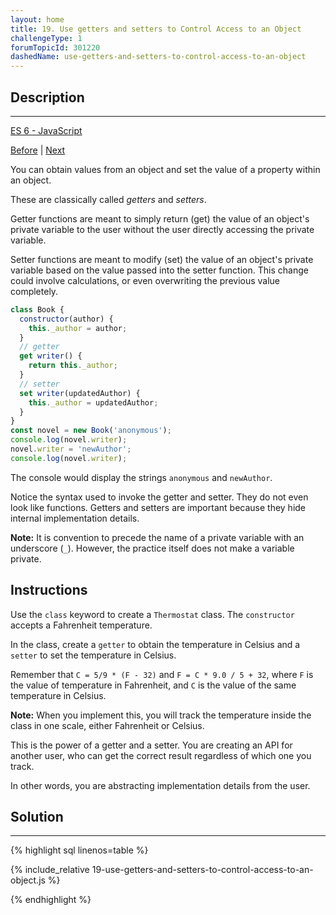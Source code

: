 ```yaml
---
layout: home 
title: 19. Use getters and setters to Control Access to an Object
challengeType: 1
forumTopicId: 301220
dashedName: use-getters-and-setters-to-control-access-to-an-object
---
```


<div class="row">
<div class="columnStmt" markdown="1">

## Description
------

[ES 6 -  JavaScript](./README.md) 

[Before](./18-use-class-syntax-to-define-a-constructor-function.md)  | [Next](./20-create-a-module-script.md)

You can obtain values from an object and set the value of a property within an object.

These are classically called <dfn>getters</dfn> and <dfn>setters</dfn>.

Getter functions are meant to simply return (get) the value of an object's private variable to the user without the user directly accessing the private variable.

Setter functions are meant to modify (set) the value of an object's private variable based on the value passed into the setter function. This change could involve calculations, or even overwriting the previous value completely.  

```js
class Book {
  constructor(author) {
    this._author = author;
  }
  // getter
  get writer() {
    return this._author;
  }
  // setter
  set writer(updatedAuthor) {
    this._author = updatedAuthor;
  }
}
const novel = new Book('anonymous');
console.log(novel.writer);
novel.writer = 'newAuthor';
console.log(novel.writer);
```

The console would display the strings `anonymous` and `newAuthor`.

Notice the syntax used to invoke the getter and setter. They do not even look like functions. Getters and setters are important because they hide internal implementation details.

**Note:** It is convention to precede the name of a private variable with an underscore (`_`). However, the practice itself does not make a variable private.

##  Instructions

Use the `class` keyword to create a `Thermostat` class. The `constructor` accepts a Fahrenheit temperature.

In the class, create a `getter` to obtain the temperature in Celsius and a `setter` to set the temperature in Celsius.

Remember that `C = 5/9 * (F - 32)` and `F = C * 9.0 / 5 + 32`, where `F` is the value of temperature in Fahrenheit, and `C` is the value of the same temperature in Celsius.

**Note:** When you implement this, you will track the temperature inside the class in one scale, either Fahrenheit or Celsius.

This is the power of a getter and a setter. You are creating an API for another user, who can get the correct result regardless of which one you track.

In other words, you are abstracting implementation details from the user.

</div>
<div class="columnSol" markdown="1">

## Solution
------

{% highlight sql linenos=table %}

{% include_relative 19-use-getters-and-setters-to-control-access-to-an-object.js %}

{% endhighlight %}

</div>
</div>


